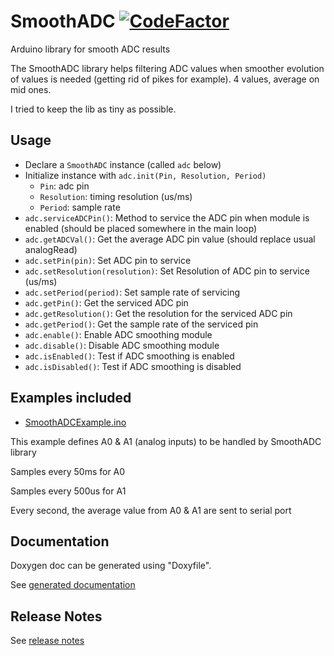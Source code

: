 # SmoothADC [![CodeFactor](https://www.codefactor.io/repository/github/smfsw/smoothadc/badge)](https://www.codefactor.io/repository/github/smfsw/smoothadc)

Arduino library for smooth ADC results

The SmoothADC library helps filtering ADC values when smoother evolution of values is needed (getting rid of pikes for example).
4 values, average on mid ones.

I tried to keep the lib as tiny as possible.

## Usage

- Declare a `SmoothADC` instance (called `adc` below)
- Initialize instance with `adc.init(Pin, Resolution, Period)`
  - `Pin`: adc pin
  - `Resolution`: timing resolution (us/ms)
  - `Period`: sample rate
- `adc.serviceADCPin()`: Method to service the ADC pin when module is enabled (should be placed somewhere in the main loop)
- `adc.getADCVal()`: Get the average ADC pin value (should replace usual analogRead)
- `adc.setPin(pin)`: Set ADC pin to service
- `adc.setResolution(resolution)`: Set Resolution of ADC pin to service (us/ms)
- `adc.setPeriod(period)`: Set sample rate of servicing
- `adc.getPin()`: Get the serviced ADC pin
- `adc.getResolution()`: Get the resolution for the serviced ADC pin
- `adc.getPeriod()`: Get the sample rate of the serviced pin
- `adc.enable()`: Enable ADC smoothing module
- `adc.disable()`: Disable ADC smoothing module
- `adc.isEnabled()`: Test if ADC smoothing is enabled
- `adc.isDisabled()`: Test if ADC smoothing is disabled

## Examples included

- [SmoothADCExample.ino](examples/SmoothADCExample/SmoothADCExample.ino)

This example defines A0 & A1 (analog inputs) to be handled by SmoothADC library

Samples every 50ms for A0

Samples every 500us for A1

Every second, the average value from A0 & A1 are sent to serial port

## Documentation

Doxygen doc can be generated using "Doxyfile".

See [generated documentation](https://smfsw.github.io/SmoothADC/)

## Release Notes

See [release notes](ReleaseNotes.md)
